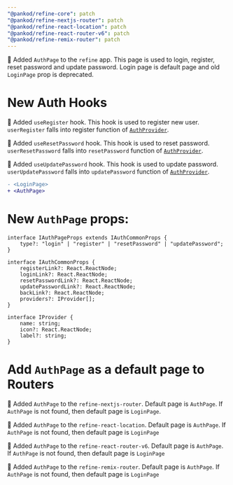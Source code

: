 ```yaml
---
"@pankod/refine-core": patch
"@pankod/refine-nextjs-router": patch
"@pankod/refine-react-location": patch
"@pankod/refine-react-router-v6": patch
"@pankod/refine-remix-router": patch
---
```


🎉 Added `AuthPage` to the `refine` app. This page is used to login, register, reset password and update password. Login page is default page and old `LoginPage` prop is deprecated.

# New Auth Hooks

📌 Added `useRegister` hook. This hook is used to register new user. `userRegister` falls into register function of [`AuthProvider`](https://refine.dev/docs/core/providers/auth-provider/).

📌 Added `useResetPassword` hook. This hook is used to reset password. `userResetPassword` falls into `resetPassword` function of [`AuthProvider`](https://refine.dev/docs/core/providers/auth-provider/).

📌 Added `useUpdatePassword` hook. This hook is used to update password. `userUpdatePassword` falls into `updatePassword` function of [`AuthProvider`](https://refine.dev/docs/core/providers/auth-provider/).

```diff
- <LoginPage>
+ <AuthPage>
```

# New `AuthPage` props:

```info
interface IAuthPageProps extends IAuthCommonProps {
    type?: "login" | "register" | "resetPassword" | "updatePassword";
}

interface IAuthCommonProps {
    registerLink?: React.ReactNode;
    loginLink?: React.ReactNode;
    resetPasswordLink?: React.ReactNode;
    updatePasswordLink?: React.ReactNode;
    backLink?: React.ReactNode;
    providers?: IProvider[];
}

interface IProvider {
    name: string;
    icon?: React.ReactNode;
    label?: string;
}
```

# Add `AuthPage` as a default page to Routers

📌 Added `AuthPage` to the `refine-nextjs-router`. Default page is `AuthPage`. If `AuthPage` is not found, then default page is `LoginPage`.

📌 Added `AuthPage` to the `refine-react-location`. Default page is `AuthPage`. If `AuthPage` is not found, then default page is `LoginPage`

📌 Added `AuthPage` to the `refine-react-router-v6`. Default page is `AuthPage`. If `AuthPage` is not found, then default page is `LoginPage`

📌 Added `AuthPage` to the `refine-remix-router`. Default page is `AuthPage`. If `AuthPage` is not found, then default page is `LoginPage`
